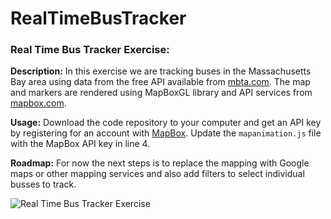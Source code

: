RealTimeBusTracker
======
### Real Time Bus Tracker Exercise:

**Description:** In this exercise we are tracking buses in the Massachusetts Bay area using data from the free API available from [mbta.com](mbta.com). The map and markers are rendered using MapBoxGL library and API services from [mapbox.com](mapbox.com).

**Usage:** Download the code repository to your computer and get an API key by registering for an account with [MapBox](mapbox.com). Update the `mapanimation.js` file with the MapBox API key in line 4. 

**Roadmap:** For now the next steps is to replace the mapping with Google maps or other mapping services and also add filters to select individual busses to track.


<img src="images/realtimeBusTracker.gif" alt="Real Time Bus Tracker Exercise">

